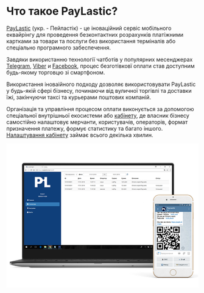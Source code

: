 # Что такое PayLastic?

[PayLastic](https://paylastic.me/) \(укр. - Пейластік\) - це іноваційний сервіс мобільного еквайрінгу для проведення безконтактних розрахунків платіжними картками за товари та послуги без використання терміналів або спеціально програмного забеспечення.

Завдяки використанню технології чатботів у популярних месенджерах [Telegram](https://t.me/paylasticbot), [Viber](https://viber.com/paylastic) и [Facebook](https://m.me/paylastic), процес безготівковї оплати став доступним будь-якому торговцю зі смартфоном.

Використання іноваійного подходу дозволяє використовувати PayLastic у будь-якій сфері бізнесу, починаючи від вуличної торгівлі та доставки їжі, закінчуючи таксі та курьерами поштових компаній.

Організація та управління процесом оплати виконується за допомогою спеціальної внутрішньої екосистеми або [кабінету](https://paylastic.me/signin), де власник бізнесу самостійно налаштовує мерчанти, користувачів, операторів, формат призначення платежу, формує статистику та багато іншого. [Налаштування кабінету](https://paylastic.gitbook.io/paylastic-oshad/~/edit/drafts/-LFDYYujBykyzRyNwtBh/nalashtuvannya-kabinetu/a.-vkhod-v-kabinet) займає всього декілька хвилин.

![](.gitbook/assets/back_pc_sphone_white_cube%20%281%29.png)

